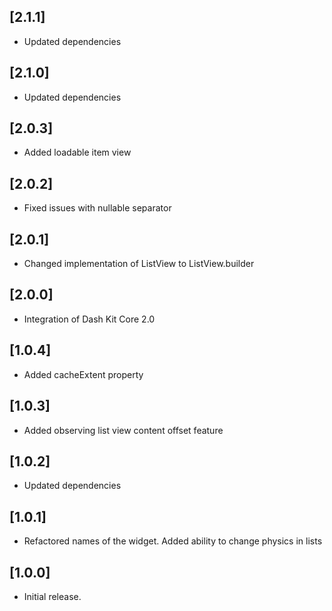 ## [2.1.1]

* Updated dependencies

## [2.1.0]

* Updated dependencies

## [2.0.3]

* Added loadable item view

## [2.0.2]

* Fixed issues with nullable separator

## [2.0.1]

* Changed implementation of ListView to ListView.builder

## [2.0.0]

* Integration of Dash Kit Core 2.0

## [1.0.4]

* Added cacheExtent property

## [1.0.3]

* Added observing list view content offset feature

## [1.0.2]

* Updated dependencies

## [1.0.1]

* Refactored names of the widget. Added ability to change physics in lists

## [1.0.0]

* Initial release.
